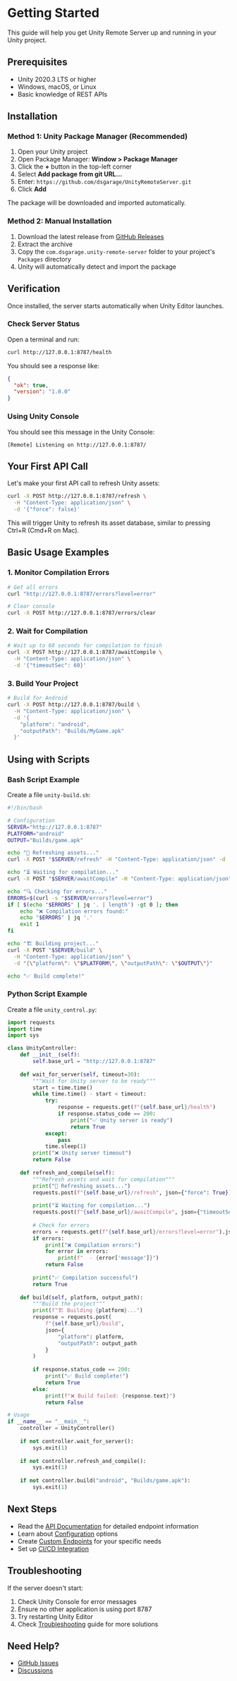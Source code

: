 # Getting Started

This guide will help you get Unity Remote Server up and running in your Unity project.

## Prerequisites

- Unity 2020.3 LTS or higher
- Windows, macOS, or Linux
- Basic knowledge of REST APIs

## Installation

### Method 1: Unity Package Manager (Recommended)

1. Open your Unity project
2. Open Package Manager: **Window > Package Manager**
3. Click the **+** button in the top-left corner
4. Select **Add package from git URL...**
5. Enter: `https://github.com/dsgarage/UnityRemoteServer.git`
6. Click **Add**

The package will be downloaded and imported automatically.

### Method 2: Manual Installation

1. Download the latest release from [GitHub Releases](https://github.com/dsgarage/UnityRemoteServer/releases)
2. Extract the archive
3. Copy the `com.dsgarage.unity-remote-server` folder to your project's `Packages` directory
4. Unity will automatically detect and import the package

## Verification

Once installed, the server starts automatically when Unity Editor launches.

### Check Server Status

Open a terminal and run:

```bash
curl http://127.0.0.1:8787/health
```

You should see a response like:

```json
{
  "ok": true,
  "version": "1.0.0"
}
```

### Using Unity Console

You should see this message in the Unity Console:

```
[Remote] Listening on http://127.0.0.1:8787/
```

## Your First API Call

Let's make your first API call to refresh Unity assets:

```bash
curl -X POST http://127.0.0.1:8787/refresh \
  -H "Content-Type: application/json" \
  -d '{"force": false}'
```

This will trigger Unity to refresh its asset database, similar to pressing Ctrl+R (Cmd+R on Mac).

## Basic Usage Examples

### 1. Monitor Compilation Errors

```bash
# Get all errors
curl "http://127.0.0.1:8787/errors?level=error"

# Clear console
curl -X POST http://127.0.0.1:8787/errors/clear
```

### 2. Wait for Compilation

```bash
# Wait up to 60 seconds for compilation to finish
curl -X POST http://127.0.0.1:8787/awaitCompile \
  -H "Content-Type: application/json" \
  -d '{"timeoutSec": 60}'
```

### 3. Build Your Project

```bash
# Build for Android
curl -X POST http://127.0.0.1:8787/build \
  -H "Content-Type: application/json" \
  -d '{
    "platform": "android",
    "outputPath": "Builds/MyGame.apk"
  }'
```

## Using with Scripts

### Bash Script Example

Create a file `unity-build.sh`:

```bash
#!/bin/bash

# Configuration
SERVER="http://127.0.0.1:8787"
PLATFORM="android"
OUTPUT="Builds/game.apk"

echo "🔄 Refreshing assets..."
curl -X POST "$SERVER/refresh" -H "Content-Type: application/json" -d '{"force": true}'

echo "⏳ Waiting for compilation..."
curl -X POST "$SERVER/awaitCompile" -H "Content-Type: application/json" -d '{"timeoutSec": 120}'

echo "🔍 Checking for errors..."
ERRORS=$(curl -s "$SERVER/errors?level=error")
if [ $(echo "$ERRORS" | jq '. | length') -gt 0 ]; then
    echo "❌ Compilation errors found:"
    echo "$ERRORS" | jq '.'
    exit 1
fi

echo "🏗️ Building project..."
curl -X POST "$SERVER/build" \
  -H "Content-Type: application/json" \
  -d "{\"platform\": \"$PLATFORM\", \"outputPath\": \"$OUTPUT\"}"

echo "✅ Build complete!"
```

### Python Script Example

Create a file `unity_control.py`:

```python
import requests
import time
import sys

class UnityController:
    def __init__(self):
        self.base_url = "http://127.0.0.1:8787"
    
    def wait_for_server(self, timeout=30):
        """Wait for Unity server to be ready"""
        start = time.time()
        while time.time() - start < timeout:
            try:
                response = requests.get(f"{self.base_url}/health")
                if response.status_code == 200:
                    print("✅ Unity server is ready")
                    return True
            except:
                pass
            time.sleep(1)
        print("❌ Unity server timeout")
        return False
    
    def refresh_and_compile(self):
        """Refresh assets and wait for compilation"""
        print("🔄 Refreshing assets...")
        requests.post(f"{self.base_url}/refresh", json={"force": True})
        
        print("⏳ Waiting for compilation...")
        requests.post(f"{self.base_url}/awaitCompile", json={"timeoutSec": 120})
        
        # Check for errors
        errors = requests.get(f"{self.base_url}/errors?level=error").json()
        if errors:
            print("❌ Compilation errors:")
            for error in errors:
                print(f"  - {error['message']}")
            return False
        
        print("✅ Compilation successful")
        return True
    
    def build(self, platform, output_path):
        """Build the project"""
        print(f"🏗️ Building {platform}...")
        response = requests.post(
            f"{self.base_url}/build",
            json={
                "platform": platform,
                "outputPath": output_path
            }
        )
        
        if response.status_code == 200:
            print("✅ Build complete!")
            return True
        else:
            print(f"❌ Build failed: {response.text}")
            return False

# Usage
if __name__ == "__main__":
    controller = UnityController()
    
    if not controller.wait_for_server():
        sys.exit(1)
    
    if not controller.refresh_and_compile():
        sys.exit(1)
    
    if not controller.build("android", "Builds/game.apk"):
        sys.exit(1)
```

## Next Steps

- Read the [API Documentation](API-Documentation) for detailed endpoint information
- Learn about [Configuration](Configuration) options
- Create [Custom Endpoints](Custom-Endpoints) for your specific needs
- Set up [CI/CD Integration](CI-CD-Integration)

## Troubleshooting

If the server doesn't start:

1. Check Unity Console for error messages
2. Ensure no other application is using port 8787
3. Try restarting Unity Editor
4. Check [Troubleshooting](Troubleshooting) guide for more solutions

## Need Help?

- [GitHub Issues](https://github.com/dsgarage/UnityRemoteServer/issues)
- [Discussions](https://github.com/dsgarage/UnityRemoteServer/discussions)